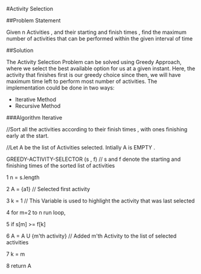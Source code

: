 #Activity Selection

##Problem Statement

Given n Activities , and their starting and finish times , find the maximum number of activities that can be performed
within the given interval of time

##Solution

The Activity Selection Problem can be solved using Greedy Approach, where we select the best available option for us at a given instant.
Here, the activity that finishes first is our greedy choice since then, we will have maximum time left to perform most number of 
activities.
The implementation could be done in two ways:

+ Iterative Method
+ Recursive Method

###Algorithm Iterative 

//Sort all the activities according to their finish times , with ones finishing early at the start. 

//Let A be the list of Activities selected. Intially A is EMPTY .

GREEDY-ACTIVITY-SELECTOR (s , f)  // s and f denote the starting and finishing times of the sorted list of activities

1 n = s.length 

2 A = {a1}  // Selected first activity  

3 k = 1     // This Variable is used to highlight the activity that was last selected

4 for m=2 to n run loop,

5     if s[m] >= f[k]

6         A = A U {m'th activity} // Added m'th Activity to the list of selected activities

7         k = m

8 return A 

